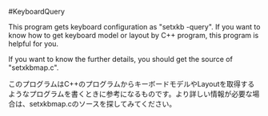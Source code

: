 #KeyboardQuery

This program gets keyboard configuration as "setxkb -query". If you want to know how to get keyboard model or layout by C++ program, this program is helpful for you.

If you want to know the further details, you should get the source of "setxkbmap.c".

このプログラムはC++のプログラムからキーボードモデルやLayoutを取得するようなプログラムを書くときに参考になるものです。より詳しい情報が必要な場合は、setxkbmap.cのソースを探してみてください。